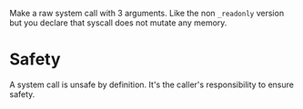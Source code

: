 Make a raw system call with 3 arguments.
Like the non `_readonly` version but you declare that syscall does not mutate any memory.

# Safety

A system call is unsafe by definition.
It's the caller's responsibility to ensure safety.
